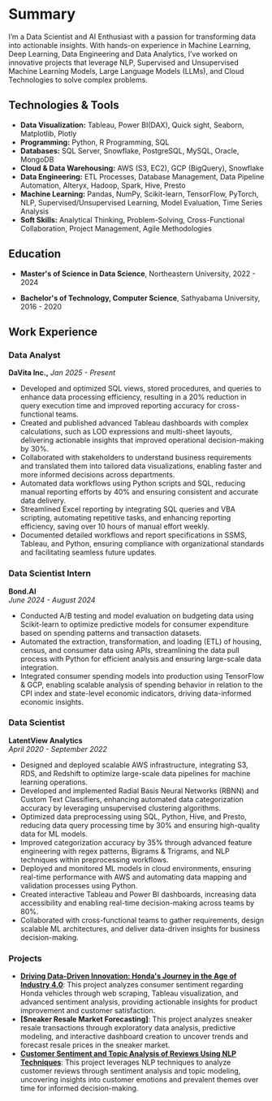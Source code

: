 # Summary
I’m a Data Scientist and AI Enthusiast with a passion for transforming data into actionable insights. With hands-on experience in Machine Learning, Deep Learning, Data Engineering and Data Analytics, I’ve worked on innovative projects that leverage NLP, Supervised and Unsupervised Machine Learning Models, Large Language Models (LLMs), and Cloud Technologies to solve complex problems.

## Technologies & Tools
- **Data Visualization:** Tableau, Power BI(DAX), Quick sight, Seaborn, Matplotlib, Plotly
- **Programming:** Python, R Programming, SQL
- **Databases:** SQL Server, Snowflake, PostgreSQL, MySQL, Oracle, MongoDB
- **Cloud & Data Warehousing:** AWS (S3, EC2), GCP (BigQuery), Snowflake 
- **Data Engineering:** ETL Processes, Database Management, Data Pipeline Automation, Alteryx, Hadoop, Spark, Hive, Presto
- **Machine Learning:** Pandas, NumPy, Scikit-learn, TensorFlow, PyTorch, NLP, Supervised/Unsupervised Learning, Model Evaluation, Time Series Analysis
- **Soft Skills:** Analytical Thinking, Problem-Solving, Cross-Functional Collaboration, Project Management, Agile Methodologies

## Education
- **Master's of Science in Data Science**,
  Northeastern University, 2022 - 2024

- **Bachelor's of Technology, Computer Science**,
  Sathyabama University, 2016 - 2020

## Work Experience

### Data Analyst 
**DaVita Inc.,**
*Jan 2025 - Present* 
- Developed and optimized SQL views, stored procedures, and queries to enhance data processing efficiency, resulting in a 20% reduction in query execution time and improved reporting accuracy for cross-functional teams.
- Created and published advanced Tableau dashboards with complex calculations, such as LOD expressions and multi-sheet layouts, delivering actionable insights that improved operational decision-making by 30%.
- Collaborated with stakeholders to understand business requirements and translated them into tailored data visualizations, enabling faster and more informed decisions across departments.
- Automated data workflows using Python scripts and SQL, reducing manual reporting efforts by 40% and ensuring consistent and accurate data delivery.
- Streamlined Excel reporting by integrating SQL queries and VBA scripting, automating repetitive tasks, and enhancing reporting efficiency, saving over 10 hours of manual effort weekly.
- Documented detailed workflows and report specifications in SSMS, Tableau, and Python, ensuring compliance with organizational standards and facilitating seamless future updates.

### Data Scientist Intern
**Bond.AI**  
*June 2024 - August 2024*  
- Conducted A/B testing and model evaluation on budgeting data using Scikit-learn to optimize predictive models for consumer expenditure based on spending patterns and transaction datasets. 
- Automated the extraction, transformation, and loading (ETL) of housing, census, and consumer data using APIs, streamlining the data pull process with Python for efficient analysis and ensuring large-scale data integration.
- Integrated consumer spending models into production using TensorFlow & GCP, enabling scalable analysis of spending behavior in relation to the CPI index and state-level economic indicators, driving data-informed economic insights.

### Data Scientist  
**LatentView Analytics**  
*April 2020 - September 2022*  
- Designed and deployed scalable AWS infrastructure, integrating S3, RDS, and Redshift to optimize large-scale data pipelines for machine learning operations.
- Developed and implemented Radial Basis Neural Networks (RBNN) and Custom Text Classifiers, enhancing automated data categorization accuracy by leveraging unsupervised clustering algorithms.
- Optimized data preprocessing using SQL, Python, Hive, and Presto, reducing data query processing time by 30% and ensuring high-quality data for ML models.
- Improved categorization accuracy by 35% through advanced feature engineering with regex patterns, Bigrams & Trigrams, and NLP techniques within preprocessing workflows.
- Deployed and monitored ML models in cloud environments, ensuring real-time performance with AWS and automating data mapping and validation processes using Python.
- Created interactive Tableau and Power BI dashboards, increasing data accessibility and enabling real-time decision-making across teams by 80%.
- Collaborated with cross-functional teams to gather requirements, design scalable ML architectures, and deliver data-driven insights for business decision-making.


### Projects
- **[Driving Data-Driven Innovation: Honda's Journey in the Age of Industry 4.0](https://github.com/apuroopkotha2/Driving-Data-Driven-Innovation)**: This project analyzes consumer sentiment regarding Honda vehicles through web scraping, Tableau visualization, and advanced sentiment analysis, providing actionable insights for product improvement and customer satisfaction.
- **[Sneaker Resale Market Forecasting]**: This project analyzes sneaker resale transactions through exploratory data analysis, predictive modeling, and interactive dashboard creation to uncover trends and forecast resale prices in the sneaker market.
- **[Customer Sentiment and Topic Analysis of Reviews Using NLP Techniques](https://github.com/apuroopkotha2/Amazon-US-Customer_Reviews)**: This project leverages NLP techniques to analyze customer reviews through sentiment analysis and topic modeling, uncovering insights into customer emotions and prevalent themes over time for informed decision-making.
